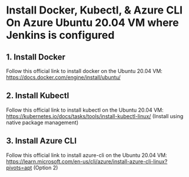 # Install Docker, Kubectl, & Azure CLI On Azure Ubuntu 20.04 VM where Jenkins is configured

## 1. Install Docker 

Follow this official link to install docker on the Ubuntu 20.04 VM: https://docs.docker.com/engine/install/ubuntu/

## 2. Install Kubectl

Follow this official link to install kubectl on the Ubuntu 20.04 VM: https://kubernetes.io/docs/tasks/tools/install-kubectl-linux/ (Install using native package management)

## 3. Install Azure CLI

Follow this official link to install azure-cli on the Ubuntu 20.04 VM: https://learn.microsoft.com/en-us/cli/azure/install-azure-cli-linux?pivots=apt (Option 2)
